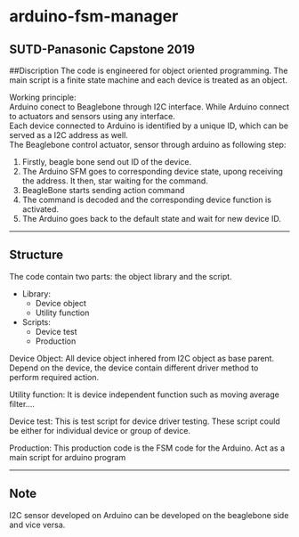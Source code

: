 
# arduino-fsm-manager    
 SUTD-Panasonic Capstone 2019 
----
##Discription
The code is engineered for object oriented programming. The main script is a finite state machine and each device is treated as an object.

Working principle:   
Arduino conect to Beaglebone through I2C interface. While Arduino connect to actuators and sensors using any interface.      
Each device connected to Arduino is identified by a unique ID, which can be served as a I2C address as well.  
The Beaglebone control actuator, sensor through arduino as following step:
   
1. Firstly, beagle bone send out ID of the device.   
2. The Arduino SFM goes to corresponding device state, upong receiving the address. It then, star waiting for the command.
3. BeagleBone starts sending action command  
4. The command is decoded and the corresponding device function is activated.
5. The Arduino goes back to the default state and wait for new device ID.

   

----
## Structure

The code contain two parts: the object library and the script.    

* Library: 
    * Device object
    * Utility function
* Scripts:
    * Device test
    * Production    
   

Device Object: All device object inhered from I2C object as base parent. Depend on the device, the device contain different driver method to perform required action.   

Utility function: It is device independent function such as moving average filter....  
  
Device test: This is test script for device driver testing. These script could be either for individual device or group of device.   

Production: This production code is the FSM code for the Arduino. Act as a main script for arduino program


----
## Note
I2C sensor developed on Arduino can be developed on the beaglebone side and vice versa.
